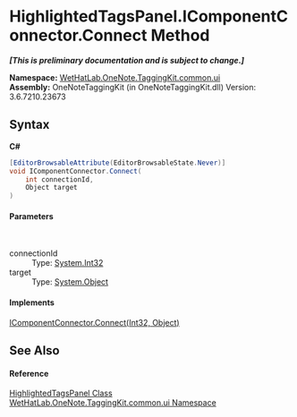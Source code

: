 # HighlightedTagsPanel.IComponentConnector.Connect Method 
 _**\[This is preliminary documentation and is subject to change.\]**_

**Namespace:**&nbsp;<a href="043a9407-ac38-b3ac-7348-a6090af495ad.md">WetHatLab.OneNote.TaggingKit.common.ui</a><br />**Assembly:**&nbsp;OneNoteTaggingKit (in OneNoteTaggingKit.dll) Version: 3.6.7210.23673

## Syntax

**C#**<br />
``` C#
[EditorBrowsableAttribute(EditorBrowsableState.Never)]
void IComponentConnector.Connect(
	int connectionId,
	Object target
)
```


#### Parameters
&nbsp;<dl><dt>connectionId</dt><dd>Type: <a href="http://msdn2.microsoft.com/en-us/library/td2s409d" target="_blank">System.Int32</a><br /></dd><dt>target</dt><dd>Type: <a href="http://msdn2.microsoft.com/en-us/library/e5kfa45b" target="_blank">System.Object</a><br /></dd></dl>

#### Implements
<a href="http://msdn2.microsoft.com/en-us/library/ms603525" target="_blank">IComponentConnector.Connect(Int32, Object)</a><br />

## See Also


#### Reference
<a href="1ffdd49a-8be7-2721-c076-b0ac663ecd27.md">HighlightedTagsPanel Class</a><br /><a href="043a9407-ac38-b3ac-7348-a6090af495ad.md">WetHatLab.OneNote.TaggingKit.common.ui Namespace</a><br />